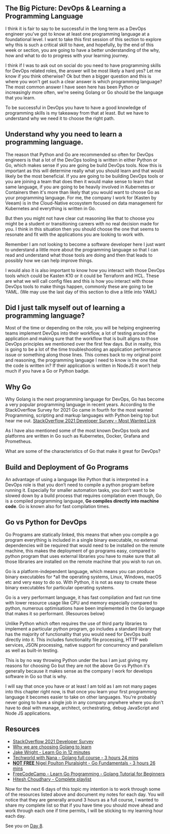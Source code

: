 ## The Big Picture: DevOps & Learning a Programming Language

I think it is fair to say to be successful in the long term as a DevOps engineer you've got to know at least one programming language at a foundational level. I want to take this first session of this section to explore why this is such a critical skill to have, and hopefully, by the end of this week or section, you are going to have a better understanding of the why, how and what to do to progress with your learning journey. 

I think if I was to ask out on social do you need to have programming skills for DevOps related roles, the answer will be most likely a hard yes? Let me know if you think otherwise? Ok but then a bigger question and this is where you won't get such a clear answer is which programming language?  The most common answer I have seen here has been Python or increasingly more often, we're seeing Golang or Go should be the language that you learn. 

To be successful in DevOps you have to have a good knowledge of programming skills is my takeaway from that at least. But we have to understand why we need it to choose the right path. 

## Understand why you need to learn a programming language. 

The reason that Python and Go are recommended so often for DevOps engineers is that a lot of the DevOps tooling is written in either Python or Go, which makes sense if you are going be build DevOps tools. Now this is important as this will determine really what you should learn and that would likely be the most beneficial. If you are going to be building DevOps tools or you are joining a team that does then it would make sense to learn that same language, if you are going to be heavily involved in Kubernetes or Containers then it's more than likely that you would want to choose Go as your programming language. For me, the company I work for (Kasten by Veeam) is in the Cloud-Native ecosystem focused on data management for Kubernetes and everything is written in Go. 

But then you might not have clear cut reasoning like that to choose you might be a student or transitioning careers with no real decision made for you. I think in this situation then you should choose the one that seems to resonate and fit with the applications you are looking to work with. 

Remember I am not looking to become a software developer here I just want to understand a little more about the programming language so that I can read and understand what those tools are doing and then that leads to possibly how we can help improve things. 

I would also it is also important to know how you interact with those DevOps tools which could be Kasten K10 or it could be Terraform and HCL. These are what we will call config files and this is how you interact with those DevOps tools to make things happen, commonly these are going to be YAML. (We may use the last day of this section to dive a little into YAML) 

## Did I just talk myself out of learning a programming language?

Most of the time or depending on the role, you will be helping engineering teams implement DevOps into their workflow, a lot of testing around the application and making sure that the workflow that is built aligns to those DevOps principles we mentioned over the first few days. But in reality, this is going to be a lot of the time troubleshooting an application performance issue or something along those lines. This comes back to my original point and reasoning, the programming language I need to know is the one that the code is written in? If their application is written in NodeJS it won’t help much if you have a Go or Python badge. 

## Why Go 

Why Golang is the next programming language for DevOps, Go has become a very popular programming language in recent years. According to the StackOverflow Survey for 2021 Go came in fourth for the most wanted Programming, scripting and markup languages with Python being top but hear me out. [StackOverflow 2021 Developer Survey – Most Wanted Link](https://insights.stackoverflow.com/survey/2021#section-most-loved-dreaded-and-wanted-programming-scripting-and-markup-languages)

As I have also mentioned some of the most known DevOps tools and platforms are written in Go such as Kubernetes, Docker, Grafana and Prometheus. 

What are some of the characteristics of Go that make it great for DevOps?

## Build and Deployment of Go Programs 
An advantage of using a language like Python that is interpreted in a DevOps role is that you don’t need to compile a python program before running it. Especially for smaller automation tasks, you don’t want to be slowed down by a build process that requires compilation even though, Go is a compiled programming language, **Go compiles directly into machine code**.  Go is known also for fast compilation times. 

## Go vs Python for DevOps 

Go Programs are statically linked, this means that when you compile a go program everything is included in a single binary executable, no external dependencies will be required that would need to be installed on the remote machine, this makes the deployment of go programs easy, compared to python program that uses external libraries you have to make sure that all those libraries are installed on the remote machine that you wish to run on. 

Go is a platform-independent language, which means you can produce binary executables for *all the operating systems, Linux, Windows, macOS etc and very easy to do so. With Python, it is not as easy to create these binary executables for particular operating systems. 

Go is a very performant language, it has fast compilation and fast run time with lower resource usage like CPU and memory especially compared to python, numerous optimisations have been implemented in the Go language that makes it so performant. (Resources below) 

Unlike Python which often requires the use of third party libraries to implement a particular python program, go includes a standard library that has the majority of functionality that you would need for DevOps built directly into it. This includes functionality file processing, HTTP web services, JSON processing, native support for concurrency and parallelism as well as built-in testing. 

This is by no way throwing Python under the bus I am just giving my reasons for choosing Go but they are not the above Go vs Python it's generally because it makes sense as the company I work for develops software in Go so that is why. 

I will say that once you have or at least I am told as I am not many pages into this chapter right now, is that once you learn your first programming language it becomes easier to take on other languages. You're probably never going to have a single job in any company anywhere where you don't have to deal with manage, architect, orchestrating, debug JavaScript and Node JS applications. 

## Resources

- [StackOverflow 2021 Developer Survey](https://insights.stackoverflow.com/survey/2021)
- [Why we are choosing Golang to learn](https://www.youtube.com/watch?v=7pLqIIAqZD4&t=9s)
- [Jake Wright - Learn Go in 12 minutes](https://www.youtube.com/watch?v=C8LgvuEBraI&t=312s) 
- [Techworld with Nana - Golang full course - 3 hours 24 mins](https://www.youtube.com/watch?v=yyUHQIec83I) 
- [**NOT FREE** Nigel Poulton Pluralsight - Go Fundamentals - 3 hours 26 mins](https://www.pluralsight.com/courses/go-fundamentals) 
- [FreeCodeCamp -  Learn Go Programming - Golang Tutorial for Beginners](https://www.youtube.com/watch?v=YS4e4q9oBaU&t=1025s) 
- [Hitesh Choudhary - Complete playlist](https://www.youtube.com/playlist?list=PLRAV69dS1uWSR89FRQGZ6q9BR2b44Tr9N) 

Now for the next 6 days of this topic my intention is to work through some of the resources listed above and document my notes for each day. You will notice that they are generally around 3 hours as a full course, I wanted to share my complete list so that if you have time you should move ahead and work through each one if time permits, I will be sticking to my learning hour each day. 

See you on [Day 8](day08.md). 
